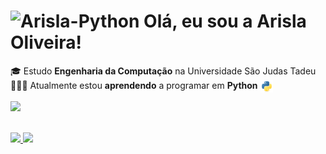 # <img alig="left" alt="Arisla-Python" width="3%" src="https://cdn.jsdelivr.net/gh/devicons/devicon/icons/python/python-original.svg"> Olá, eu sou a Arisla Oliveira!

🎓 Estudo **Engenharia da Computação** na Universidade São Judas Tadeu <br>
👩🏻‍💻 Atualmente estou **aprendendo** a programar em **Python** <img align="center" alt="Arisla-Python" height="20" width="20" src="https://raw.githubusercontent.com/devicons/devicon/master/icons/python/python-original.svg"> <br>


<a href="https://www.linkedin.com/in/arisla-oliveira" target="_blank"><img src="https://img.shields.io/badge/-LinkedIn-%230077B5?style=for-the-badge&logo=linkedin&logoColor=white" target="_blank"></a> 
  

  <br>
<div>
  <a href="https://github.com/arislaoliveira">
  <img width="45%" src="https://github-readme-stats.vercel.app/api?username=arislaoliveira&show_icons=true&theme=synthwave"/> 
  <img width="49%" src="https://github-readme-stats.vercel.app/api/top-langs/?username=arislaoliveira&layout=compact&show_icons=true&theme=synthwave"/>

 </div>

